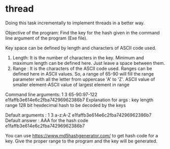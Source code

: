 # thread
Doing this task incrementally to implement threads in a better way. 

Objective of the program: Find the key for the hash given in the command line argument of the program (Exe file).

Key space can be defined by length and characters of ASCII code used.
1. Length: It is the number of characters in the key. Minimum and maximum length can be defined here. Just leave a space between them.
2. Range : It is the characters of the ASCII code used. Ranges can be defined here in ASCII values. 
So, a range of 65-90 will fill the range parameter with all the letter from uppercase 'A' to 'Z'.
ASCII value of smaller element-ASCII value of largest element in range


Command line arguments: 1 3        65-90:97-122    e1faffb3e614e6c2fba74296962386b7
Explanation for args  : key length  range          128 bit hexdecimal hash to be decoded by the keys

Default arguments     : 1 3        a-z:A-Z    e1faffb3e614e6c2fba74296962386b7
Default answer        : AAA for the hash code e1faffb3e614e6c2fba74296962386b7


You can use https://www.md5hashgenerator.com/ to get hash code for a key. Give the proper range to the program and the key will be generated.




